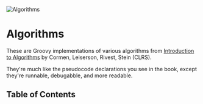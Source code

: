 ![Algorithms](http://www.cs.pitt.edu/~kirk/cs2150/CLRS3e-cover.jpg)

Algorithms
==========

These are Groovy implementations of various algorithms from [Introduction to Algorithms](http://en.wikipedia.org/wiki/Introduction_to_Algorithms) by Cormen, Leiserson, Rivest, Stein (CLRS).

They're much like the pseudocode declarations you see in the book, except they're runnable, debugabble, and more readable.


Table of Contents
-----------------


